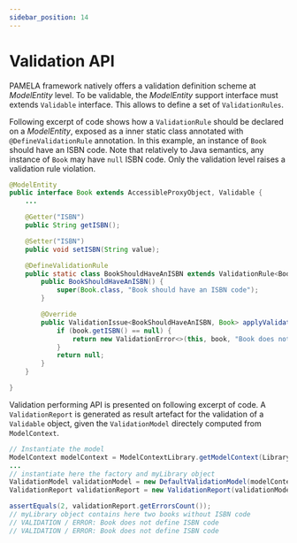 ```yaml
---
sidebar_position: 14
---
```


# Validation API

PAMELA framework natively offers a validation definition scheme at *ModelEntity* level. To be validable, the *ModelEntity* support interface must extends `Validable` interface. This allows to define a set of `ValidationRules`.

Following excerpt of code shows how a `ValidationRule` should be declared on a *ModelEntity*, exposed as a inner static class annotated with `@DefineValidationRule` annotation. In this example, an instance of `Book` should have an ISBN code. Note that relatively to Java semantics, any instance of `Book` may have `null` ISBN code. Only the validation level raises a validation rule violation.

```java
@ModelEntity
public interface Book extends AccessibleProxyObject, Validable {
    ...

	@Getter("ISBN")
	public String getISBN();

	@Setter("ISBN")
	public void setISBN(String value);

	@DefineValidationRule
	public static class BookShouldHaveAnISBN extends ValidationRule<BookShouldHaveAnISBN, Book> {
		public BookShouldHaveAnISBN() {
			super(Book.class, "Book should have an ISBN code");
		}

		@Override
		public ValidationIssue<BookShouldHaveAnISBN, Book> applyValidation(Book book) {
			if (book.getISBN() == null) {
				return new ValidationError<>(this, book, "Book does not define ISBN code");
			}
			return null;
		}
	}

}
```

Validation performing API is presented on following excerpt of code. A `ValidationReport` is generated as result artefact for the validation of a `Validable` object, given the `ValidationModel` directely computed from `ModelContext`.

```java
// Instantiate the model
ModelContext modelContext = ModelContextLibrary.getModelContext(Library.class);
... 
// instantiate here the factory and myLibrary object
ValidationModel validationModel = new DefaultValidationModel(modelContext);
ValidationReport validationReport = new ValidationReport(validationModel, myLibrary);

assertEquals(2, validationReport.getErrorsCount());
// myLibrary object contains here two books without ISBN code
// VALIDATION / ERROR: Book does not define ISBN code
// VALIDATION / ERROR: Book does not define ISBN code
```


 

    
  
